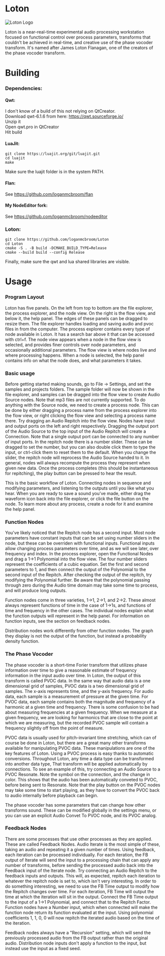 # Loton
![Loton Logo]( https://github.com/loganmcbroom/Loton/blob/main/Resources/Media/app-icon.ico )

Loton is a near-real-time experimental audio processing workstation focused on functional control over process parameters, transforms 
that couldn't be achieved in real-time, and creative use of the phase vocoder transform.
It's named after James Loton Flanagan, one of the creators of the phase vocoder transform.

# Building

### Dependencies:

#### Qwt:
I don't know of a build of this not relying on QtCreator.  
Download qwt-6.1.6 from here: https://qwt.sourceforge.io/  
Unzip it  
Open qwt.pro in QtCreator  
Hit build  

#### LuaJit:
```
git clone https://luajit.org/git/luajit.git
cd luajit
make
```
Make sure the luajit folder is in the system PATH.

#### Flan:
See https://github.com/loganmcbroom/flan

#### My NodeEditor fork:
See https://github.com/loganmcbroom/nodeeditor

### Loton:
```
git clone https://github.com/loganmcbroom/Loton
cd Loton
cmake -S . -B build -DCMAKE_BUILD_TYPE=Release
cmake --build build --config Release
```
Finally, make sure the qwt and lua shared libraries are visible.

# Usage

### Program Layout
Loton has five panels. On the left from top to bottom are the file explorer, the process explorer, and the node view.
On the right is the flow view, and below it, the help panel. The edges of these panels can be dragged to resize them.
The file explorer handles loading and saving audio and pvoc files in from the computer.
The process explorer contains every type of node available in Loton. It has a search bar above it that can be accessed with ctrl+f.
The node view appears when a node in the flow view is selected, and provides finer controls over node parameters, and occasionally additional parameters.
The flow view is where nodes live and where processing happens.
When a node is selected, the help panel contains info on what the node does, and what parameters it takes.


### Basic usage
Before getting started making sounds, go to File -> Settings, and set the samples and projects folders.
The sample folder will now be shown in the file explorer, and samples can be dragged into the flow view to create Audio Source nodes.
Note that mp3 files are not currently supported.
To do anything with the Source node, we need to create a process node. This can be done by either dragging a process name from the process explorer into the flow view, or 
right clicking the flow view and selecting a process name there. Try dragging an Audio Repitch into the flow view.
Nodes have input and output ports on the left and right respectively. Dragging the output port of the Audio Source to the top input of the Audio Repitch will create a Connection. 
Note that a single output port can be connected to any number of input ports.
In the repitch node there is a number slider. These can be dragged to set the number, but you can also double click them to type the input, or ctrl-click them to reset them to the default.
When you change the slider, the repitch node will reprocess the Audio Source handed to it. In general, nodes will always recompute the process they represent when given new data.
Once the process completes (this should be instantaneous for repitching), the play button can be pressed to hear the result.

This is the basic workflow of Loton. Connecting nodes in sequence and modifying parameters, and listening to the outputs until you like what you hear.
When you are ready to save a sound you've made, either drag the waveform icon back into the file explorer, or click the file button on the node.
To learn more about any process, create a node for it and examine the help panel.


### Function Nodes
You've likely noticed that the Repitch node has a second input. 
Most node parameters have constant inputs that can be set using number sliders in the node, but these can be overriden with functional inputs.
Functional inputs allow changing process parameters over time, and as we will see later, over frequency and index.
In the process explorer, open the Functional Nodes and drag a 1->1 Polynomial into the flow view. The four number sliders represent the coefficients of a cubic equation.
Set the first and second parameters to 1, and then connect the output of the Polynomial to the second input of the Repitch. After checking the output of the repitch, try
modifying the Polynomial further. Be aware that the polynomial passing through zero during the Audio time domain may take some time to process, and will produce long outputs.

Function nodes come in three varieties, 1->1, 2->1, and 2->2. These almost always represent functions of time in the case of 1->1s, and functions of time and frequency in the other cases.
The individual nodes explain what the function outputs will represent in the help panel. For information on function inputs, see the section on feedback nodes.

Distribution nodes work differently from other function nodes. The graph they display is not the output of the function, but instead a probability density function.


### The Phase Vocoder
The phase vocoder is a short-time Forier transform that utilizes phase information over time to give a reasonable estimate of frequency information in the input audio over time.
In Loton, the output of this transform is called PVOC data. In the same way that audio data is a one dimensional grid of samples, PVOC data is a two dimensional grid of samples.
The x-axis represents time, and the y-axis frequency. For audio data, each sample is a measurement of pressure at the given time. 
For PVOC data, each sample contains both the magnitude and frequency of a harmonic at a given time and frequency.
There is some confusion to be had about measuring frequencies at a given frequency. When we measure at a given frequency, we are looking for harmonics that are close to the point at which we are measuring,
but the recorded PVOC sample will contain a frequency slightly off from the point of measure.

PVOC data is usually used for pitch-invariant time stretching, which can of course be done in Loton, but there are a great many other transforms available for manipulating PVOC data.
These manipulations are one of the key features of Loton. Using a PVOC process is easy thanks to automatic conversions. Throughout Loton, any time a data type can be transformed into another data type,
That transform will be applied automatically by connections. To see an example of this, try connecting an Audio Source to a PVOC Resonate. Note the symbol on the connection, and the change in color.
This shows that the audio has been automatically conveted to PVOC, before being sent to Resonate. Note that the play button on the PVOC nodes may take some time to start playing,
as they have to convert the PVOC back to audio internally before playback can begin. 

The phase vocoder has some parameters that can change how other transforms sound. These can be modified globally in the
settings menu, or you can use an explicit Audio Convet To PVOC node, and its PVOC analog.


### Feedback Nodes
There are some processes that use other processes as they are applied. These are called Feedback Nodes. Audio Iterate is the most simple of these, taking an audio and repeating it a given number of times.
Using feedback, each iteration can be processed individually. For each iteration, the FB output of Iterate will send the input to a processing chain that can apply any number of transforms, before sending
the processed audio back into the Feedback input of the Iterate node. Try connecting an Audio Repitch to the feedback inputs and outputs. 
This will, as expected, repitch each iteration to whatever the repitch node is set to, which isn't very interesting. In order to do something interesting, we need to use the FB Time output to modify
how the Repitch changes over time. For each iteration, FB Time will output the time at which the iteration will sit in the output.
Connect the FB Time output to the input of a 1->1 Polynomial, and connect that to the Repitch Factor. Function nodes have a Number input, which when connected will make the function node return its 
function evaluated at the input. Using polynomial coefficients 1, 1, 0, 0 will now repitch the iterated audio based on the time of the iteration.

Feedback nodes always have a "Recursion" setting, which will send the previously processed audio from the FB output rather than the original audio.
Distribution node inputs don't apply a function to the input, but instead use the input as a fixed seed.

